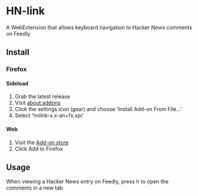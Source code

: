 # HN-link

A WebExtension that allows keyboard navigation to Hacker News comments on Feedly

## Install
### Firefox
#### Sideload

1. Grab the latest release
2. Visit [about:addons](about:addons)
3. Click the settings icon (gear) and choose 'Install Add-on From File...'
4. Select 'hnlink-x.x-an+fx.xpi'

#### Web

1. Visit the [Add-on store](https://addons.mozilla.org/en-US/firefox/addon/hacker-news-link-for-feedly/)
2. Click Add to Firefox

## Usage

When viewing a Hacker News entry on Feedly, press h to open the comments in a new tab